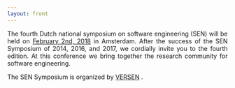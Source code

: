 ```yaml
---
layout: front
---
```


<p class="lead"> 
<div style="text-align: justify"> The fourth Dutch national symposium on software engineering (SEN) will be held on <a href="https://twitter.com/search?f=tweets&vertical=default&q=%23sensym&src=typd">February 2nd, 2018</a> in Amsterdam. After the success of the SEN Symposium of 2014, 2016, and 2017, we cordially invite you to the fourth edition. At this conference we bring together the research community for software engineering. 

The SEN Symposium is organized by <a href="http://www.versen.nl/">VERSEN</a> .</div>


<!--<a href="./posters/index.html">submit a poster/presentation</a> and <a href="./registration/index.html">register for free participation.</a> -->
</p>
